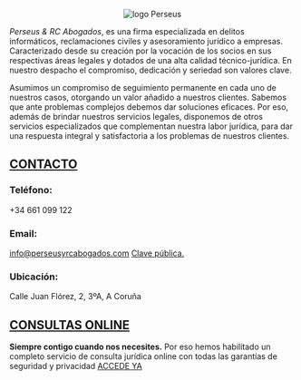 <p style="text-align:center"><img src="https://user-images.githubusercontent.com/63341181/85150740-35a11400-b253-11ea-9a7d-fd3fffc300c0.png" alt="logo Perseus"></p>

*Perseus & RC Abogados*, es una firma especializada en delitos informáticos, reclamaciones civiles y asesoramiento jurídico a empresas. Caracterizado desde su creación por la vocación de los socios en sus respectivas áreas legales y dotados de una alta calidad técnico-jurídica. En nuestro despacho el compromiso, dedicación y seriedad son valores clave. 

Asumimos un compromiso de seguimiento permanente en cada uno de nuestros casos, otorgando un valor añadido a nuestros clientes. Sabemos que ante problemas complejos debemos dar soluciones eficaces. Por eso, además de brindar nuestros servicios legales, disponemos de otros servicios especializados que complementan nuestra labor jurídica, para dar una respuesta integral y satisfactoria a los problemas de nuestros clientes.


## [CONTACTO](http://perseusyrcabogados.com/contacto.html "CONTACTO")

### Teléfono:
+34 661 099 122

### Email:
info@perseusyrcabogados.com
[Clave pública.](https://perseusyrcabogados.com/public-key.txt "Clave pública.")

### Ubicación:
Calle Juan Flórez, 2, 3ºA, A Coruña

## [CONSULTAS ONLINE](https://perseusyrcabogados.com/consultas-juridicas-online.html "CONSULTAS ONLINE")

**Siempre contigo cuando nos necesites.** Por eso hemos habilitado un completo servicio de consulta jurídica online con todas las garantías de seguridad y privacidad [ACCEDE YA](https://perseusyrcabogados.com/consultas-juridicas-online.html "CONSULTAS JURÍDICAS ONLINE")
